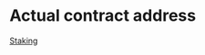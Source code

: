 
# Actual contract address

[Staking](https://rinkeby.etherscan.io/address/0x70757ECD8bEEDCCB7B9D0c4E010758023Db317bD)
